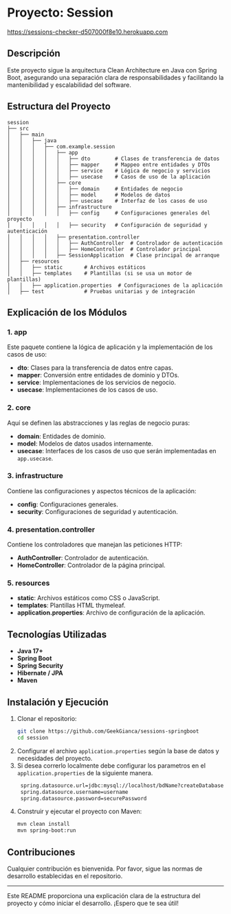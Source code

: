 # Proyecto: Session
 https://sessions-checker-d507000f8e10.herokuapp.com
## Descripción
Este proyecto sigue la arquitectura Clean Architecture en Java con Spring Boot, asegurando una separación clara de responsabilidades y facilitando la mantenibilidad y escalabilidad del software.

## Estructura del Proyecto

```
session
├── src
│   ├── main
│   │   ├── java
│   │   │   ├── com.example.session
│   │   │   │   ├── app
│   │   │   │   │   ├── dto        # Clases de transferencia de datos
│   │   │   │   │   ├── mapper     # Mappeo entre entidades y DTOs
│   │   │   │   │   ├── service    # Lógica de negocio y servicios
│   │   │   │   │   ├── usecase    # Casos de uso de la aplicación
│   │   │   │   ├── core
│   │   │   │   │   ├── domain     # Entidades de negocio
│   │   │   │   │   ├── model      # Modelos de datos
│   │   │   │   │   ├── usecase    # Interfaz de los casos de uso
│   │   │   │   ├── infrastructure
│   │   │   │   │   ├── config     # Configuraciones generales del proyecto
│   │   │   │   │   ├── security   # Configuración de seguridad y autenticación
│   │   │   │   ├── presentation.controller
│   │   │   │   │   ├── AuthController  # Controlador de autenticación
│   │   │   │   │   ├── HomeController  # Controlador principal
│   │   │   │   ├── SessionApplication  # Clase principal de arranque
│   ├── resources
│   │   ├── static       # Archivos estáticos
│   │   ├── templates    # Plantillas (si se usa un motor de plantillas)
│   │   ├── application.properties  # Configuraciones de la aplicación
│   ├── test             # Pruebas unitarias y de integración
```

## Explicación de los Módulos

### 1. **app**
Este paquete contiene la lógica de aplicación y la implementación de los casos de uso:
- **dto**: Clases para la transferencia de datos entre capas.
- **mapper**: Conversión entre entidades de dominio y DTOs.
- **service**: Implementaciones de los servicios de negocio.
- **usecase**: Implementaciones de los casos de uso.

### 2. **core**
Aquí se definen las abstracciones y las reglas de negocio puras:
- **domain**: Entidades de dominio.
- **model**: Modelos de datos usados internamente.
- **usecase**: Interfaces de los casos de uso que serán implementadas en `app.usecase`.

### 3. **infrastructure**
Contiene las configuraciones y aspectos técnicos de la aplicación:
- **config**: Configuraciones generales.
- **security**: Configuraciones de seguridad y autenticación.

### 4. **presentation.controller**
Contiene los controladores que manejan las peticiones HTTP:
- **AuthController**: Controlador de autenticación.
- **HomeController**: Controlador de la página principal.

### 5. **resources**
- **static**: Archivos estáticos como CSS o JavaScript.
- **templates**: Plantillas HTML thymeleaf.
- **application.properties**: Archivo de configuración de la aplicación.

## Tecnologías Utilizadas
- **Java 17+**
- **Spring Boot**
- **Spring Security**
- **Hibernate / JPA**
- **Maven**

## Instalación y Ejecución
1. Clonar el repositorio:
   ```bash
   git clone https://github.com/GeekGianca/sessions-springboot
   cd session
   ```
2. Configurar el archivo `application.properties` según la base de datos y necesidades del proyecto.
3. Si desea correrlo localmente debe configurar los parametros en el `application.properties` de la siguiente manera.
   ```bash
    spring.datasource.url=jdbc:mysql://localhost/bdName?createDatabaseIfNotExist=true
    spring.datasource.username=username
    spring.datasource.password=securePassword
   ```
3. Construir y ejecutar el proyecto con Maven:
   ```bash
   mvn clean install
   mvn spring-boot:run
   ```

## Contribuciones
Cualquier contribución es bienvenida. Por favor, sigue las normas de desarrollo establecidas en el repositorio.

---
Este README proporciona una explicación clara de la estructura del proyecto y cómo iniciar el desarrollo. ¡Espero que te sea útil!

